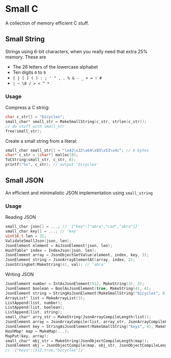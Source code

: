 # Small C
A collection of memory efficient C stuff.

## Small String
Strings using 6-bit characters, when you really need
that extra 25% memory. These are

* The 26 letters of the lowercase alphabet
* Ten digits `0` to `9`
* `{ } [ ] ( ) : ; ' " , . % & - _ + = ! #`
* `| ~ \0 / > < ^ *`

### Usage
Compress a C string:
```C
char c_str[] = "bicycles";
small_char* small_str = MakeSmallString(c_str, strlen(c_str));
// do stuff with small_str
free(small_str);
```
Create a small string from a literal:
```C
small_char small_str[] = "\x42\x32\x64\x03\x53\x4c"; // 6 bytes
char* c_str = (char*) malloc(8);
ToCString(small_str, c_str, 8);
printf("%s", c_str); // output 'bicycles'
```

## Small JSON
An efficient and minimalistic JSON implementation using `small_string`

### Usage
Reading JSON
```C
small_char json[] = ...; // '{"key":["abra","cad","abra"]}'
small_char key[] = ...; // 'key'
uint16_t len = 31;
ValidateSmallJson(json, len);
JsonElement element = AsJsonElement(json, len);
HashTable* index = IndexJson(json, len);
JsonElement array = JsonObjectGetValue(element, index, key, 3);
JsonElement string = JsonArrayElementAt(array, index, 2);
JsonStringGet(MakeString(4), val); // 'abra'
```
Writing JSON
```C
JsonElement number = IntAsJsonElement(512, MakeString(3), 3);
JsonElement boolean = BoolAsJsonElement(true, MakeString(4), 4);
JsonElement string = StringAsJsonElement(MakeSmallString("bicycles", 8), MakeString(10), 10);
ArrayList* list = MakeArrayList(3);
ListAppend(list, number);
ListAppend(list, boolean);
ListAppend(list, string);
small_char* arry_str = MakeString(JsonArrayCompileLength(list));
JsonElement array = JsonArrayCompile(list, array_str, JsonArrayCompileLength(list));
JsonElement key = StringAsJsonElement(MakeSmallString("keys", 4), MakeString(6), 6);
HashMap* map = MakeMap(...);
MapPut(key, array);
small_char* obj_str = MakeString(JsonObjectCompileLength(map));
JsonElement obj = JsonObjectCompile(map, obj_str, JsonObjectCompileLength(map));
// '{"keys":[512,true,"bicycles"]}'
```
